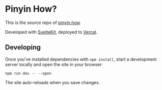 # Pinyin How?

This is the source repo of <a href="https://pinyin.how">pinyin.how</a>.

Developed with [SvelteKit](https://kit.svelte.dev), deployed to <a href="https://vercel.com/changelog/sveltekit-projects-can-now-be-deployed-with-zero-configuration">Vercel</a>.

## Developing

Once you’ve installed dependencies with `npm install`, start a development server locally and open the site in your browser:

```console
npm run dev -- --open
```

The site auto-reloads when you save changes.
